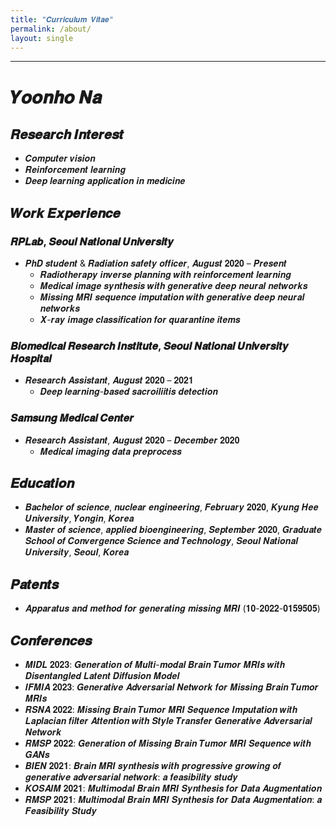 ```yaml
---
title: "𝑪𝒖𝒓𝒓𝒊𝒄𝒖𝒍𝒖𝒎 𝑽𝒊𝒕𝒂𝒆"
permalink: /about/
layout: single
---
```

---
# 𝒀𝒐𝒐𝒏𝒉𝒐 𝑵𝒂
## 𝑹𝒆𝒔𝒆𝒂𝒓𝒄𝒉 𝑰𝒏𝒕𝒆𝒓𝒆𝒔𝒕
- 𝑪𝒐𝒎𝒑𝒖𝒕𝒆𝒓 𝒗𝒊𝒔𝒊𝒐𝒏
- 𝑹𝒆𝒊𝒏𝒇𝒐𝒓𝒄𝒆𝒎𝒆𝒏𝒕 𝒍𝒆𝒂𝒓𝒏𝒊𝒏𝒈
- 𝑫𝒆𝒆𝒑 𝒍𝒆𝒂𝒓𝒏𝒊𝒏𝒈 𝒂𝒑𝒑𝒍𝒊𝒄𝒂𝒕𝒊𝒐𝒏 𝒊𝒏 𝒎𝒆𝒅𝒊𝒄𝒊𝒏𝒆

## 𝑾𝒐𝒓𝒌 𝑬𝒙𝒑𝒆𝒓𝒊𝒆𝒏𝒄𝒆
### 𝑹𝑷𝑳𝒂𝒃, 𝑺𝒆𝒐𝒖𝒍 𝑵𝒂𝒕𝒊𝒐𝒏𝒂𝒍 𝑼𝒏𝒊𝒗𝒆𝒓𝒔𝒊𝒕𝒚
- 𝑷𝒉𝑫 𝒔𝒕𝒖𝒅𝒆𝒏𝒕 & 𝑹𝒂𝒅𝒊𝒂𝒕𝒊𝒐𝒏 𝒔𝒂𝒇𝒆𝒕𝒚 𝒐𝒇𝒇𝒊𝒄𝒆𝒓, 𝑨𝒖𝒈𝒖𝒔𝒕 𝟐𝟎𝟐𝟎 – 𝑷𝒓𝒆𝒔𝒆𝒏𝒕
  - 𝑹𝒂𝒅𝒊𝒐𝒕𝒉𝒆𝒓𝒂𝒑𝒚 𝒊𝒏𝒗𝒆𝒓𝒔𝒆 𝒑𝒍𝒂𝒏𝒏𝒊𝒏𝒈 𝒘𝒊𝒕𝒉 𝒓𝒆𝒊𝒏𝒇𝒐𝒓𝒄𝒆𝒎𝒆𝒏𝒕 𝒍𝒆𝒂𝒓𝒏𝒊𝒏𝒈
  -	𝑴𝒆𝒅𝒊𝒄𝒂𝒍 𝒊𝒎𝒂𝒈𝒆 𝒔𝒚𝒏𝒕𝒉𝒆𝒔𝒊𝒔 𝒘𝒊𝒕𝒉 𝒈𝒆𝒏𝒆𝒓𝒂𝒕𝒊𝒗𝒆 𝒅𝒆𝒆𝒑 𝒏𝒆𝒖𝒓𝒂𝒍 𝒏𝒆𝒕𝒘𝒐𝒓𝒌𝒔
  -	𝑴𝒊𝒔𝒔𝒊𝒏𝒈 𝑴𝑹𝑰 𝒔𝒆𝒒𝒖𝒆𝒏𝒄𝒆 𝒊𝒎𝒑𝒖𝒕𝒂𝒕𝒊𝒐𝒏 𝒘𝒊𝒕𝒉 𝒈𝒆𝒏𝒆𝒓𝒂𝒕𝒊𝒗𝒆 𝒅𝒆𝒆𝒑 𝒏𝒆𝒖𝒓𝒂𝒍 𝒏𝒆𝒕𝒘𝒐𝒓𝒌𝒔
  -	𝑿-𝒓𝒂𝒚 𝒊𝒎𝒂𝒈𝒆 𝒄𝒍𝒂𝒔𝒔𝒊𝒇𝒊𝒄𝒂𝒕𝒊𝒐𝒏 𝒇𝒐𝒓 𝒒𝒖𝒂𝒓𝒂𝒏𝒕𝒊𝒏𝒆 𝒊𝒕𝒆𝒎𝒔

### 𝑩𝒊𝒐𝒎𝒆𝒅𝒊𝒄𝒂𝒍 𝑹𝒆𝒔𝒆𝒂𝒓𝒄𝒉 𝑰𝒏𝒔𝒕𝒊𝒕𝒖𝒕𝒆, 𝑺𝒆𝒐𝒖𝒍 𝑵𝒂𝒕𝒊𝒐𝒏𝒂𝒍 𝑼𝒏𝒊𝒗𝒆𝒓𝒔𝒊𝒕𝒚 𝑯𝒐𝒔𝒑𝒊𝒕𝒂𝒍
- 𝑹𝒆𝒔𝒆𝒂𝒓𝒄𝒉 𝑨𝒔𝒔𝒊𝒔𝒕𝒂𝒏𝒕, 𝑨𝒖𝒈𝒖𝒔𝒕 𝟐𝟎𝟐𝟎 – 𝟐𝟎𝟐𝟏
  - 𝑫𝒆𝒆𝒑 𝒍𝒆𝒂𝒓𝒏𝒊𝒏𝒈-𝒃𝒂𝒔𝒆𝒅 𝒔𝒂𝒄𝒓𝒐𝒊𝒍𝒊𝒊𝒕𝒊𝒔 𝒅𝒆𝒕𝒆𝒄𝒕𝒊𝒐𝒏

### 𝑺𝒂𝒎𝒔𝒖𝒏𝒈 𝑴𝒆𝒅𝒊𝒄𝒂𝒍 𝑪𝒆𝒏𝒕𝒆𝒓
- 𝑹𝒆𝒔𝒆𝒂𝒓𝒄𝒉 𝑨𝒔𝒔𝒊𝒔𝒕𝒂𝒏𝒕, 𝑨𝒖𝒈𝒖𝒔𝒕 𝟐𝟎𝟐𝟎 – 𝑫𝒆𝒄𝒆𝒎𝒃𝒆𝒓 𝟐𝟎𝟐𝟎
  - 𝑴𝒆𝒅𝒊𝒄𝒂𝒍 𝒊𝒎𝒂𝒈𝒊𝒏𝒈 𝒅𝒂𝒕𝒂 𝒑𝒓𝒆𝒑𝒓𝒐𝒄𝒆𝒔𝒔

## 𝑬𝒅𝒖𝒄𝒂𝒕𝒊𝒐𝒏
- 𝑩𝒂𝒄𝒉𝒆𝒍𝒐𝒓 𝒐𝒇 𝒔𝒄𝒊𝒆𝒏𝒄𝒆, 𝒏𝒖𝒄𝒍𝒆𝒂𝒓 𝒆𝒏𝒈𝒊𝒏𝒆𝒆𝒓𝒊𝒏𝒈, 𝑭𝒆𝒃𝒓𝒖𝒂𝒓𝒚 𝟐𝟎𝟐𝟎, 𝑲𝒚𝒖𝒏𝒈 𝑯𝒆𝒆 𝑼𝒏𝒊𝒗𝒆𝒓𝒔𝒊𝒕𝒚, 𝒀𝒐𝒏𝒈𝒊𝒏, 𝑲𝒐𝒓𝒆𝒂
- 𝑴𝒂𝒔𝒕𝒆𝒓 𝒐𝒇 𝒔𝒄𝒊𝒆𝒏𝒄𝒆, 𝒂𝒑𝒑𝒍𝒊𝒆𝒅 𝒃𝒊𝒐𝒆𝒏𝒈𝒊𝒏𝒆𝒆𝒓𝒊𝒏𝒈, 𝑺𝒆𝒑𝒕𝒆𝒎𝒃𝒆𝒓 𝟐𝟎𝟐𝟎, 𝑮𝒓𝒂𝒅𝒖𝒂𝒕𝒆 𝑺𝒄𝒉𝒐𝒐𝒍 𝒐𝒇 𝑪𝒐𝒏𝒗𝒆𝒓𝒈𝒆𝒏𝒄𝒆 𝑺𝒄𝒊𝒆𝒏𝒄𝒆 𝒂𝒏𝒅 𝑻𝒆𝒄𝒉𝒏𝒐𝒍𝒐𝒈𝒚, 𝑺𝒆𝒐𝒖𝒍 𝑵𝒂𝒕𝒊𝒐𝒏𝒂𝒍 𝑼𝒏𝒊𝒗𝒆𝒓𝒔𝒊𝒕𝒚, 𝑺𝒆𝒐𝒖𝒍, 𝑲𝒐𝒓𝒆𝒂

## 𝑷𝒂𝒕𝒆𝒏𝒕𝒔
- 𝑨𝒑𝒑𝒂𝒓𝒂𝒕𝒖𝒔 𝒂𝒏𝒅 𝒎𝒆𝒕𝒉𝒐𝒅 𝒇𝒐𝒓 𝒈𝒆𝒏𝒆𝒓𝒂𝒕𝒊𝒏𝒈 𝒎𝒊𝒔𝒔𝒊𝒏𝒈 𝑴𝑹𝑰 (𝟏𝟎-𝟐𝟎𝟐𝟐-𝟎𝟏𝟓𝟗𝟓𝟎𝟓)

## 𝑪𝒐𝒏𝒇𝒆𝒓𝒆𝒏𝒄𝒆𝒔
- 𝑴𝑰𝑫𝑳 𝟐𝟎𝟐𝟑: 𝑮𝒆𝒏𝒆𝒓𝒂𝒕𝒊𝒐𝒏 𝒐𝒇 𝑴𝒖𝒍𝒕𝒊-𝒎𝒐𝒅𝒂𝒍 𝑩𝒓𝒂𝒊𝒏 𝑻𝒖𝒎𝒐𝒓 𝑴𝑹𝑰𝒔 𝒘𝒊𝒕𝒉 𝑫𝒊𝒔𝒆𝒏𝒕𝒂𝒏𝒈𝒍𝒆𝒅 𝑳𝒂𝒕𝒆𝒏𝒕 𝑫𝒊𝒇𝒇𝒖𝒔𝒊𝒐𝒏 𝑴𝒐𝒅𝒆𝒍
- 𝑰𝑭𝑴𝑰𝑨 𝟐𝟎𝟐𝟑: 𝑮𝒆𝒏𝒆𝒓𝒂𝒕𝒊𝒗𝒆 𝑨𝒅𝒗𝒆𝒓𝒔𝒂𝒓𝒊𝒂𝒍 𝑵𝒆𝒕𝒘𝒐𝒓𝒌 𝒇𝒐𝒓 𝑴𝒊𝒔𝒔𝒊𝒏𝒈 𝑩𝒓𝒂𝒊𝒏 𝑻𝒖𝒎𝒐𝒓 𝑴𝑹𝑰𝒔
- 𝑹𝑺𝑵𝑨 𝟐𝟎𝟐𝟐: 𝑴𝒊𝒔𝒔𝒊𝒏𝒈 𝑩𝒓𝒂𝒊𝒏 𝑻𝒖𝒎𝒐𝒓 𝑴𝑹𝑰 𝑺𝒆𝒒𝒖𝒆𝒏𝒄𝒆 𝑰𝒎𝒑𝒖𝒕𝒂𝒕𝒊𝒐𝒏 𝒘𝒊𝒕𝒉 𝑳𝒂𝒑𝒍𝒂𝒄𝒊𝒂𝒏 𝒇𝒊𝒍𝒕𝒆𝒓 𝑨𝒕𝒕𝒆𝒏𝒕𝒊𝒐𝒏 𝒘𝒊𝒕𝒉 𝑺𝒕𝒚𝒍𝒆 𝑻𝒓𝒂𝒏𝒔𝒇𝒆𝒓 𝑮𝒆𝒏𝒆𝒓𝒂𝒕𝒊𝒗𝒆 𝑨𝒅𝒗𝒆𝒓𝒔𝒂𝒓𝒊𝒂𝒍 𝑵𝒆𝒕𝒘𝒐𝒓𝒌
- 𝑹𝑴𝑺𝑷 𝟐𝟎𝟐𝟐: 𝑮𝒆𝒏𝒆𝒓𝒂𝒕𝒊𝒐𝒏 𝒐𝒇 𝑴𝒊𝒔𝒔𝒊𝒏𝒈 𝑩𝒓𝒂𝒊𝒏 𝑻𝒖𝒎𝒐𝒓 𝑴𝑹𝑰 𝑺𝒆𝒒𝒖𝒆𝒏𝒄𝒆 𝒘𝒊𝒕𝒉 𝑮𝑨𝑵𝒔
- 𝑩𝑰𝑬𝑵 𝟐𝟎𝟐𝟏: 𝑩𝒓𝒂𝒊𝒏 𝑴𝑹𝑰 𝒔𝒚𝒏𝒕𝒉𝒆𝒔𝒊𝒔 𝒘𝒊𝒕𝒉 𝒑𝒓𝒐𝒈𝒓𝒆𝒔𝒔𝒊𝒗𝒆 𝒈𝒓𝒐𝒘𝒊𝒏𝒈 𝒐𝒇 𝒈𝒆𝒏𝒆𝒓𝒂𝒕𝒊𝒗𝒆 𝒂𝒅𝒗𝒆𝒓𝒔𝒂𝒓𝒊𝒂𝒍 𝒏𝒆𝒕𝒘𝒐𝒓𝒌: 𝒂 𝒇𝒆𝒂𝒔𝒊𝒃𝒊𝒍𝒊𝒕𝒚 𝒔𝒕𝒖𝒅𝒚
- 𝑲𝑶𝑺𝑨𝑰𝑴 𝟐𝟎𝟐𝟏: 𝑴𝒖𝒍𝒕𝒊𝒎𝒐𝒅𝒂𝒍 𝑩𝒓𝒂𝒊𝒏 𝑴𝑹𝑰 𝑺𝒚𝒏𝒕𝒉𝒆𝒔𝒊𝒔 𝒇𝒐𝒓 𝑫𝒂𝒕𝒂 𝑨𝒖𝒈𝒎𝒆𝒏𝒕𝒂𝒕𝒊𝒐𝒏
- 𝑹𝑴𝑺𝑷 𝟐𝟎𝟐𝟏: 𝑴𝒖𝒍𝒕𝒊𝒎𝒐𝒅𝒂𝒍 𝑩𝒓𝒂𝒊𝒏 𝑴𝑹𝑰 𝑺𝒚𝒏𝒕𝒉𝒆𝒔𝒊𝒔 𝒇𝒐𝒓 𝑫𝒂𝒕𝒂 𝑨𝒖𝒈𝒎𝒆𝒏𝒕𝒂𝒕𝒊𝒐𝒏: 𝒂 𝑭𝒆𝒂𝒔𝒊𝒃𝒊𝒍𝒊𝒕𝒚 𝑺𝒕𝒖𝒅𝒚
